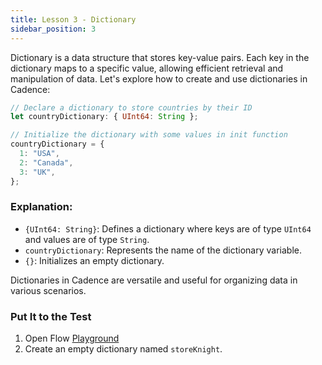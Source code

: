 ```yaml
---
title: Lesson 3 - Dictionary
sidebar_position: 3
---
```


Dictionary is a data structure that stores key-value pairs. Each key in the dictionary maps to a specific value, allowing efficient retrieval and manipulation of data. Let's explore how to create and use dictionaries in Cadence:

```jsx
// Declare a dictionary to store countries by their ID
let countryDictionary: { UInt64: String };

// Initialize the dictionary with some values in init function
countryDictionary = {
  1: "USA",
  2: "Canada",
  3: "UK",
};
```

### **Explanation:**

- `{UInt64: String}`: Defines a dictionary where keys are of type `UInt64` and values are of type `String`.
- `countryDictionary`: Represents the name of the dictionary variable.
- `{}`: Initializes an empty dictionary.

Dictionaries in Cadence are versatile and useful for organizing data in various scenarios.

### Put It to the Test

1. Open Flow [Playground](https://play.flow.com/)
2. Create an empty dictionary named `storeKnight`.
